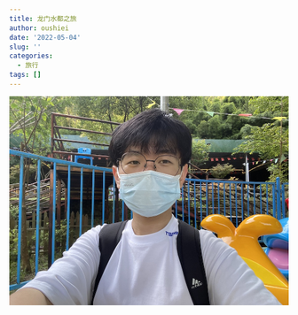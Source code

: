 ```yaml
---
title: 龙门水都之旅
author: oushiei
date: '2022-05-04'
slug: ''
categories:
  - 旅行
tags: []
---
```


![](images/IMG_6292.jpeg)